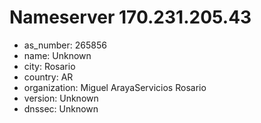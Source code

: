 # Nameserver 170.231.205.43

* as_number: 265856
* name: Unknown
* city: Rosario
* country: AR
* organization: Miguel ArayaServicios Rosario
* version: Unknown
* dnssec: Unknown
